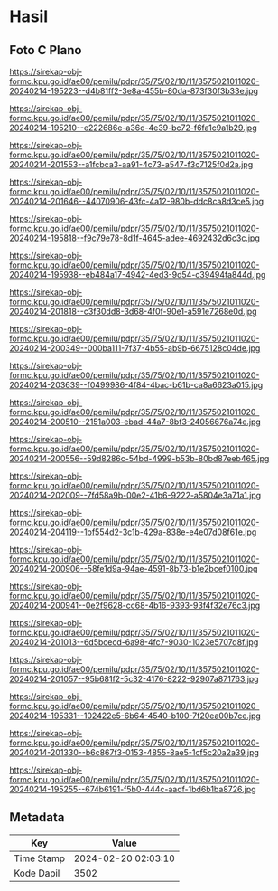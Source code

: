 # Hasil

## Foto C Plano

https://sirekap-obj-formc.kpu.go.id/ae00/pemilu/pdpr/35/75/02/10/11/3575021011020-20240214-195223--d4b81ff2-3e8a-455b-80da-873f30f3b33e.jpg

https://sirekap-obj-formc.kpu.go.id/ae00/pemilu/pdpr/35/75/02/10/11/3575021011020-20240214-195210--e222686e-a36d-4e39-bc72-f6fa1c9a1b29.jpg

https://sirekap-obj-formc.kpu.go.id/ae00/pemilu/pdpr/35/75/02/10/11/3575021011020-20240214-201553--a1fcbca3-aa91-4c73-a547-f3c7125f0d2a.jpg

https://sirekap-obj-formc.kpu.go.id/ae00/pemilu/pdpr/35/75/02/10/11/3575021011020-20240214-201646--44070906-43fc-4a12-980b-ddc8ca8d3ce5.jpg

https://sirekap-obj-formc.kpu.go.id/ae00/pemilu/pdpr/35/75/02/10/11/3575021011020-20240214-195818--f9c79e78-8d1f-4645-adee-4692432d6c3c.jpg

https://sirekap-obj-formc.kpu.go.id/ae00/pemilu/pdpr/35/75/02/10/11/3575021011020-20240214-195938--eb484a17-4942-4ed3-9d54-c39494fa844d.jpg

https://sirekap-obj-formc.kpu.go.id/ae00/pemilu/pdpr/35/75/02/10/11/3575021011020-20240214-201818--c3f30dd8-3d68-4f0f-90e1-a591e7268e0d.jpg

https://sirekap-obj-formc.kpu.go.id/ae00/pemilu/pdpr/35/75/02/10/11/3575021011020-20240214-200349--000ba111-7f37-4b55-ab9b-6675128c04de.jpg

https://sirekap-obj-formc.kpu.go.id/ae00/pemilu/pdpr/35/75/02/10/11/3575021011020-20240214-203639--f0499986-4f84-4bac-b61b-ca8a6623a015.jpg

https://sirekap-obj-formc.kpu.go.id/ae00/pemilu/pdpr/35/75/02/10/11/3575021011020-20240214-200510--2151a003-ebad-44a7-8bf3-24056676a74e.jpg

https://sirekap-obj-formc.kpu.go.id/ae00/pemilu/pdpr/35/75/02/10/11/3575021011020-20240214-200556--59d8286c-54bd-4999-b53b-80bd87eeb465.jpg

https://sirekap-obj-formc.kpu.go.id/ae00/pemilu/pdpr/35/75/02/10/11/3575021011020-20240214-202009--7fd58a9b-00e2-41b6-9222-a5804e3a71a1.jpg

https://sirekap-obj-formc.kpu.go.id/ae00/pemilu/pdpr/35/75/02/10/11/3575021011020-20240214-204119--1bf554d2-3c1b-429a-838e-e4e07d08f61e.jpg

https://sirekap-obj-formc.kpu.go.id/ae00/pemilu/pdpr/35/75/02/10/11/3575021011020-20240214-200906--58fe1d9a-94ae-4591-8b73-b1e2bcef0100.jpg

https://sirekap-obj-formc.kpu.go.id/ae00/pemilu/pdpr/35/75/02/10/11/3575021011020-20240214-200941--0e2f9628-cc68-4b16-9393-93f4f32e76c3.jpg

https://sirekap-obj-formc.kpu.go.id/ae00/pemilu/pdpr/35/75/02/10/11/3575021011020-20240214-201013--6d5bcecd-6a98-4fc7-9030-1023e5707d8f.jpg

https://sirekap-obj-formc.kpu.go.id/ae00/pemilu/pdpr/35/75/02/10/11/3575021011020-20240214-201057--95b681f2-5c32-4176-8222-92907a871763.jpg

https://sirekap-obj-formc.kpu.go.id/ae00/pemilu/pdpr/35/75/02/10/11/3575021011020-20240214-195331--102422e5-6b64-4540-b100-7f20ea00b7ce.jpg

https://sirekap-obj-formc.kpu.go.id/ae00/pemilu/pdpr/35/75/02/10/11/3575021011020-20240214-201330--b6c867f3-0153-4855-8ae5-1cf5c20a2a39.jpg

https://sirekap-obj-formc.kpu.go.id/ae00/pemilu/pdpr/35/75/02/10/11/3575021011020-20240214-195255--674b6191-f5b0-444c-aadf-1bd6b1ba8726.jpg


## Metadata

| Key        | Value               |
| ---------- | ------------------- |
| Time Stamp | 2024-02-20 02:03:10 |
| Kode Dapil | 3502                |



